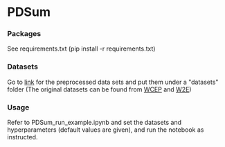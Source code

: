 # PDSum
### Packages
See requirements.txt (pip install -r requirements.txt)

### Datasets
Go to [link](https://www.dropbox.com/sh/0mc7i10qype7og6/AAAARaHV_UFFc6J70YXTwGDIa?dl=0) for the preprocessed data sets and put them under a "datasets" folder
(The original datasets can be found from [WCEP](https://github.com/complementizer/wcep-mds-dataset) and [W2E](https://github.com/smutahoang/w2e))

### Usage
Refer to PDSum_run_example.ipynb and set the datasets and hyperparameters (default values are given), and run the notebook as instructed.

